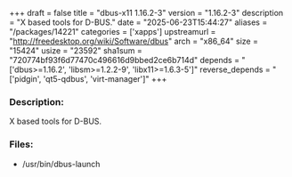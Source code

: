 +++
draft = false
title = "dbus-x11 1.16.2-3"
version = "1.16.2-3"
description = "X based tools for D-BUS."
date = "2025-06-23T15:44:27"
aliases = "/packages/14221"
categories = ['xapps']
upstreamurl = "http://freedesktop.org/wiki/Software/dbus"
arch = "x86_64"
size = "15424"
usize = "23592"
sha1sum = "720774bf93f6d77470c496616d9bbed2ce6b714d"
depends = "['dbus>=1.16.2', 'libsm>=1.2.2-9', 'libx11>=1.6.3-5']"
reverse_depends = "['pidgin', 'qt5-qdbus', 'virt-manager']"
+++
### Description: 
X based tools for D-BUS.

### Files: 
* /usr/bin/dbus-launch

